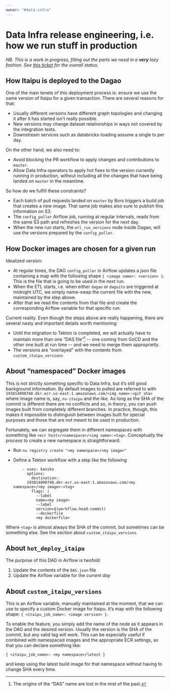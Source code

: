 ```yaml
---
owner: "#data-infra"
---
```


# Data Infra release engineering, i.e. how we run stuff in production

_NB. This is a work in progress, filling out the parts we need in a
**very** lazy fashion. See [this ticket][1] for the overall status._

## How Itaipu is deployed to the Dagao

One of the main tenets of this deployment process is: ensure we use
the same version of Itaipu for a given transaction. There are several
reasons for that:

* Usually different versions have different graph topologies and
    changing it after it has started isn't really possible.
* New versions may change dataset relationships in ways not covered
    by the integration tests.
* Downstream services such as databricks-loading assume a single tx
    per day.

On the other hand, we also need to:

* Avoid blocking the PR workflow to apply changes and contributions
    to `master`.
* Allow Data Infra operators to apply hot fixes to the version
    currently running in production, without including all the changes
    that have being landed on `master` in the meantime.

So how do we fulfill these constraints?

* Each batch of pull requests landed on `master` by Bors triggers a
    build job that creates a new image. That same job makes also sure
    to publish this information on S3.
* The `config_poller` Airflow job, running at regular intervals,
    reads from the same S3 path and refreshes the version for the
    _next_ day.
* When the new run starts, the `etl_run_versions` node inside Dagao,
    will use the versions prepared by the `config_poller`.

## How Docker images are chosen for a given run

Idealized version:

* At regular times, the DAG `config_poller` in Airflow updates a
    json file containing a map with the following shape `{ <image
    name>: <version> }`. This is the file that is going to be used in
    the _next_ run.
* When the ETL starts, i.e. when either `dagao` or `daguito` are
    triggered at midnight UTC, we simply name-swap the current file
    with the new, maintained by the step above.
* After that we read the contents from that file and create the
    corresponding Airflow variable for that specific run.

Current reality. Even though the steps above are really happening,
there are several nasty and important details worth mentioning:

* Until the migration to Tekton is completed, we will actually have
    to maintain more than one “DAS file”[^1] -- one coming from GoCD
    and the other one built at run time -- and we need to merge them
    approprietly.
* The versions are “overlayed” with the contents from
    `custom_itaipu_versions`

## About “namespaced” Docker images

This is not strictly something specific to Data Infra, but it’s still
good background information. By default images to pulled are referred
to with `193814090748.dkr.ecr.us-east-1.amazonaws.com/<img name>:<git sha>`
where image name is, say, `nu-itaipu` and the like. As long as the SHA
of the commit is different there are no conflicts and so, in theory,
you can push images built from completely different branches. In
practice, though, this makes it impossible to distinguish between images
built for special purposes and those that are not meant to be used in
production.

Fortunately, we can segregate them in different namespaces with
something like `<ecr host>/<namespace>/<img name>:<tag>`.
Conceptually the process to create a new namespace is straightforward:

* Run `nu registry create "<my namespace>/<my image>"`
* Define a Tekton workflow with a step like the following

    ```
        - uses: kaniko
          options:
            destination:
          193814090748.dkr.ecr.us-east-1.amazonaws.com/<my namespace>/<my image>:<tag>
            flags: |
              --label
              name=<my image>
              --label
              version=$(workflow.head-commit)
              --dockerfile
              <my dockerfile>
    ```

Where `<tag>` is almost always the SHA of the commit, but sometimes
can be something else. See the section about `custom_itaipu_versions`.

## About `hot_deploy_itaipu`

The purpose of this DAG in Airflow is twofold:

1. Update the contents of the `DAS.json` file
2. Update the Airflow variable for the _current day_

## About `custom_itaipu_versions`

This is an Airflow variable, manually maintained at the moment, that
we can use to specify a custom Docker image for Itaipu. It’s map with
the following shape: `{ <itaipu_job_name>: <image version> }`.

To enable the feature, you simply add the name of the node as it
appears in the DAG and the desired version. Usually the version is the
SHA of the commit, but any valid tag will work. This can be especially
useful if combined with namespaced images and the appropriate ECR
settings, so that you can declare something like:

```
{ <itaipu_job_name>: <my namespace>/latest }
```

and keep using the latest build image for that namespace without
having to change SHA every time.

[1]: https://nubank.atlassian.net/browse/DIEP-2330

[^1]: The origins of the “DAS” name are lost in the mist of the past.
